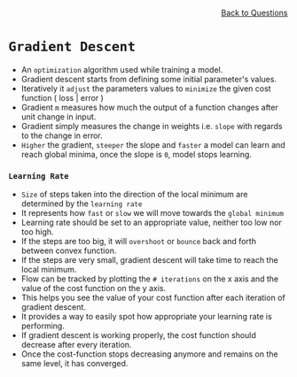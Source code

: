 <p align='right'><a align="right" href="https://github.com/KIRANKUMAR7296/Library/blob/main/Interview.md">Back to Questions</a></p>

# `Gradient Descent`

- An `optimization` algorithm used while training a model.
- Gradient descent starts from defining some initial parameter's values. 
- Iteratively it `adjust` the parameters values to `minimize` the given cost function ( loss | error )
- Gradient `m` measures how much the output of a function changes after unit change in input.
- Gradient simply measures the change in weights i.e. `slope` with regards to the change in error.
- `Higher` the gradient, `steeper` the slope and `faster` a model can learn and reach global minima, once the slope is `0`, model stops learning. 

### `Learning Rate`

- `Size` of steps taken into the direction of the local minimum are determined by the `learning rate`
- It represents how `fast` or `slow` we will move towards the `global minimum`
- Learning rate should be set to an appropriate value, neither too low nor too high. 
- If the steps are too big, it will `overshoot` or `bounce` back and forth between convex function.
- If the steps are very small, gradient descent will take time to reach the local minimum.
- Flow can be tracked by plotting the `# iterations` on the x axis and the value of the cost function on the y axis.
- This helps you see the value of your cost function after each iteration of gradient descent.
- It provides a way to easily spot how appropriate your learning rate is performing.
- If gradient descent is working properly, the cost function should decrease after every iteration.
- Once the cost-function stops decreasing anymore and remains on the same level, it has converged.
